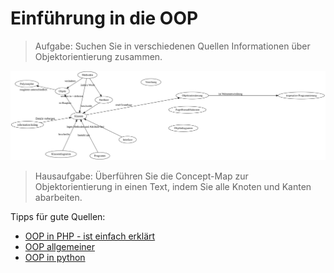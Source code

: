 Einführung in die OOP
========================

> Aufgabe: Suchen Sie in verschiedenen Quellen Informationen über Objektorientierung zusammen.

![](09_conceptmap_oo.png)

<!--
digraph G {
 
 layout= circo;
 #layout= neato;
 overlap = "false";
 
 oo [label="Objektorientierung"];
 
 oo -> "imperative Programmierung" [label="ist Weiterentwicklung"];
 k [label="Klassen"];
 o [label="Objekt"];
 a [label="Attribute"];
 m [label="Methoden"];
 v [label="Vererbung"];
 z [label="Zugriffsmodifiaktoren"];
 ih [label="information hiding"];
 kd [label="Klassendiagramm"];
 od [label="Objektdiagramm"];
 p [label="Programm"];
 o -> Polymorphie [label="reagieren unterschiedlich"];
 Interface -> k [label="legen Methoden und Attribute fest"];
 kd -> k [label="beschreibt"];
 ih -> k [label="Details verbergen"];
 p -> k [label="besteht aus"];
 a -> k [label="beschreibt"];
 m -> k [label="werden in ~ definiert"];
 m -> o [label="verändern"];
 m -> a [label="ändern Werte"];
 k -> o [label="ist Bauplan"]
 k -> oo [label="sind Grundlage"]
}-->

> Hausaufgabe: Überführen Sie die Concept-Map zur Objektorientierung in einen Text, indem Sie alle Knoten und Kanten abarbeiten.

Tipps für gute Quellen:

- [OOP in PHP - ist einfach erklärt](https://www.php-einfach.de/experte/objektorientierte-programmierung-oop/)
- [OOP allgemeiner](https://www.ionos.de/digitalguide/websites/web-entwicklung/objektorientierte-programmierung-oop/)
- [OOP in python](https://www.python-kurs.eu/python_OOP.php)
